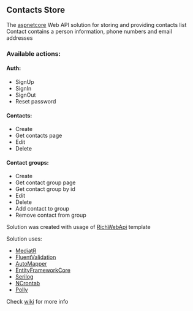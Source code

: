 ## Contacts Store

The [aspnetcore](https://github.com/dotnet/aspnetcore) Web API solution for storing and providing contacts list  
Contact contains a person information, phone numbers and email addresses

### Available actions:

#### Auth:
- SignUp
- SignIn
- SignOut
- Reset password

#### Contacts: 
- Create
- Get contacts page
- Edit
- Delete

#### Contact groups:
- Create
- Get contact group page
- Get contact group by id
- Edit
- Delete
- Add contact to group
- Remove contact from group

Solution was created with usage of [RichWebApi](https://github.com/moons-domain/dotnet-webapi-template) template

Solution uses:
-   [MediatR](https://github.com/jbogard/MediatR)
-   [FluentValidation](https://github.com/FluentValidation/FluentValidation)
-   [AutoMapper](https://github.com/AutoMapper/AutoMapper)
-   [EntityFrameworkCore](https://github.com/dotnet/efcore)
-   [Serilog](https://github.com/serilog/serilog)
-   [NCrontab](https://github.com/atifaziz/NCrontab)
-   [Polly](https://github.com/App-vNext/Polly)

Check [wiki](https://github.com/mrlldd/aspnet-contacts-crud/wiki) for more info
